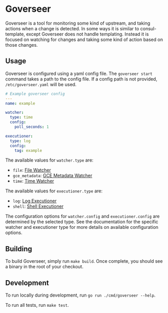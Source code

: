 # Goverseer

Goverseer is a tool for monitoring some kind of upstream, and taking actions
when a change is detected. In some ways it is similar to consul-template, except
Goverseer does not handle templating. Instead it is focused on watching for
changes and taking some kind of action based on those changes.

## Usage

Goverseer is configured using a yaml config file. The `goverseer start` command
takes a path to the config file. If a config path is not provided,
`/etc/goverseer.yaml` will be used.

```yaml
# Example goverseer config
---
name: example

watcher:
  type: time
  config:
    poll_seconds: 1

executioner:
  type: log
  config:
    tag: example
```

The available values for `watcher.type` are:

- `file`: [File Watcher](docs/watchers/file_watcher.md)
- `gce_metadata`: [GCE Metadata Watcher](docs/watchers/gce_metadata_watcher.md)
- `time`: [Time Watcher](docs/watchers/time_watcher.md)

The available values for `executioner.type` are:

- `log`: [Log Executioner](docs/executioners/log_executioner.md)
- `shell`: [Shell Executioner](docs/executioners/shell_executioner.md)

The configuration options for `watcher.config` and `executioner.config` are
determined by the selected type. See the documentation for the specific watcher
and executioner type for more details on available configuration options.

## Building

To build Goverseer, simply run `make build`. Once complete, you should see a
binary in the root of your checkout.

## Development

To run locally during development, run `go run ./cmd/goverseer --help`.

To run all tests, run `make test`.
